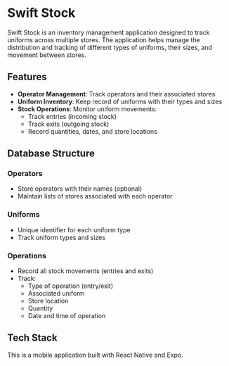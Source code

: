 # Swift Stock

Swift Stock is an inventory management application designed to track uniforms across multiple stores. The application helps manage the distribution and tracking of different types of uniforms, their sizes, and movement between stores.

## Features

- **Operator Management**: Track operators and their associated stores
- **Uniform Inventory**: Keep record of uniforms with their types and sizes
- **Stock Operations**: Monitor uniform movements:
  - Track entries (incoming stock)
  - Track exits (outgoing stock)
  - Record quantities, dates, and store locations

## Database Structure

### Operators
- Store operators with their names (optional)
- Maintain lists of stores associated with each operator

### Uniforms
- Unique identifier for each uniform type
- Track uniform types and sizes

### Operations
- Record all stock movements (entries and exits)
- Track:
  - Type of operation (entry/exit)
  - Associated uniform
  - Store location
  - Quantity
  - Date and time of operation

## Tech Stack

This is a mobile application built with React Native and Expo.
